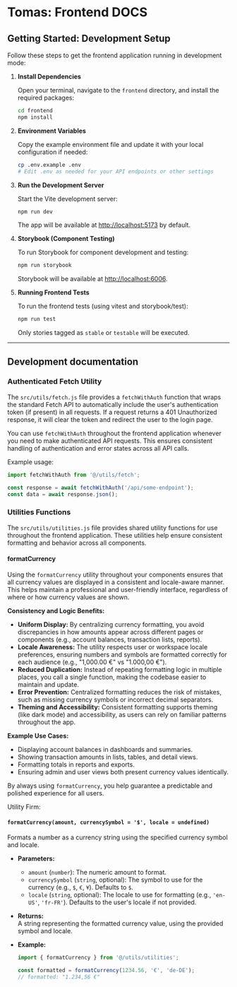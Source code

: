 # Tomas: Frontend DOCS 

## Getting Started: Development Setup

Follow these steps to get the frontend application running in development mode:

1. **Install Dependencies**

   Open your terminal, navigate to the `frontend` directory, and install the required packages:

   ```sh
   cd frontend
   npm install
   ```

2. **Environment Variables**

   Copy the example environment file and update it with your local configuration if needed:

   ```sh
   cp .env.example .env
   # Edit .env as needed for your API endpoints or other settings
   ```

3. **Run the Development Server**

   Start the Vite development server:

   ```sh
   npm run dev
   ```

   The app will be available at [http://localhost:5173](http://localhost:5173) by default.

4. **Storybook (Component Testing)**

   To run Storybook for component development and testing:

   ```sh
   npm run storybook
   ```

   Storybook will be available at [http://localhost:6006](http://localhost:6006).

5. **Running Frontend Tests**

   To run the frontend tests (using vitest and storybook/test):

   ```sh
   npm run test
   ```

   Only stories tagged as `stable` or `testable` will be executed.

---

## Development documentation 


### Authenticated Fetch Utility

The `src/utils/fetch.js` file provides a `fetchWithAuth` function that wraps the standard Fetch API to automatically include the user's authentication token (if present) in all requests. If a request returns a 401 Unauthorized response, it will clear the token and redirect the user to the login page.

You can use `fetchWithAuth` throughout the frontend application whenever you need to make authenticated API requests. This ensures consistent handling of authentication and error states across all API calls.

Example usage:
```js
import fetchWithAuth from '@/utils/fetch';

const response = await fetchWithAuth('/api/some-endpoint');
const data = await response.json();
```

### Utilities Functions

The `src/utils/utilities.js` file provides shared utility functions for use throughout the frontend application. These utilities help ensure consistent formatting and behavior across all components.

#### formatCurrency

Using the `formatCurrency` utility throughout your components ensures that all currency values are displayed in a consistent and locale-aware manner. This helps maintain a professional and user-friendly interface, regardless of where or how currency values are shown.

**Consistency and Logic Benefits:**

- **Uniform Display:** By centralizing currency formatting, you avoid discrepancies in how amounts appear across different pages or components (e.g., account balances, transaction lists, reports).
- **Locale Awareness:** The utility respects user or workspace locale preferences, ensuring numbers and symbols are formatted correctly for each audience (e.g., "1,000.00 €" vs "1.000,00 €").
- **Reduced Duplication:** Instead of repeating formatting logic in multiple places, you call a single function, making the codebase easier to maintain and update.
- **Error Prevention:** Centralized formatting reduces the risk of mistakes, such as missing currency symbols or incorrect decimal separators.
- **Theming and Accessibility:** Consistent formatting supports theming (like dark mode) and accessibility, as users can rely on familiar patterns throughout the app.

**Example Use Cases:**

- Displaying account balances in dashboards and summaries.
- Showing transaction amounts in lists, tables, and detail views.
- Formatting totals in reports and exports.
- Ensuring admin and user views both present currency values identically.

By always using `formatCurrency`, you help guarantee a predictable and polished experience for all users.

Utility Firm: 
 #### `formatCurrency(amount, currencySymbol = '$', locale = undefined)`

Formats a number as a currency string using the specified currency symbol and locale.

- **Parameters:**
  - `amount` (`number`): The numeric amount to format.
  - `currencySymbol` (`string`, optional): The symbol to use for the currency (e.g., `$`, `€`, `¥`). Defaults to `$`.
  - `locale` (`string`, optional): The locale to use for formatting (e.g., `'en-US'`, `'fr-FR'`). Defaults to the user's locale if not provided.

- **Returns:**  
  A string representing the formatted currency value, using the provided symbol and locale.

- **Example:**
  ```js
  import { formatCurrency } from '@/utils/utilities';

  const formatted = formatCurrency(1234.56, '€', 'de-DE');
  // formatted: "1.234,56 €"
  ```




